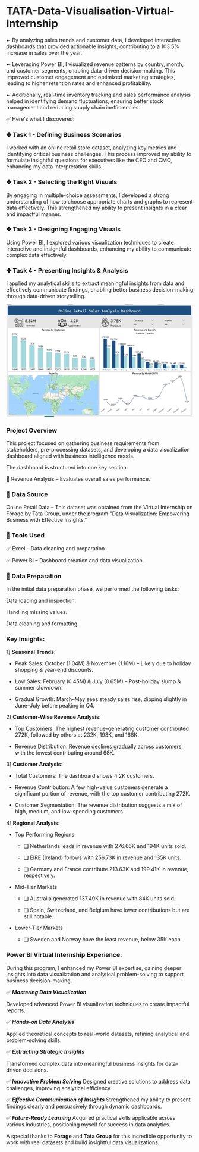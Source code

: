 # TATA-Data-Visualisation-Virtual-Internship
➼ By analyzing sales trends and customer data, I developed interactive dashboards that provided actionable insights, contributing to a 103.5% increase in sales over the year.

➼ Leveraging Power BI, I visualized revenue patterns by country, month, and customer segments, enabling data-driven decision-making. This improved customer engagement and optimized marketing strategies, leading to higher retention rates and enhanced profitability.

➼ Additionally, real-time inventory tracking and sales performance analysis helped in identifying demand fluctuations, ensuring better stock management and reducing supply chain inefficiencies.

✅ Here's what I discovered:

### ✤ Task 1 - Defining Business Scenarios
I worked with an online retail store dataset, analyzing key metrics and identifying critical business challenges. This process improved my ability to formulate insightful questions for executives like the CEO and CMO, enhancing my data interpretation skills.

### ✤ Task 2 - Selecting the Right Visuals
By engaging in multiple-choice assessments, I developed a strong understanding of how to choose appropriate charts and graphs to represent data effectively. This strengthened my ability to present insights in a clear and impactful manner.

### ✤ Task 3 - Designing Engaging Visuals
Using Power BI, I explored various visualization techniques to create interactive and insightful dashboards, enhancing my ability to communicate complex data effectively.

### ✤ Task 4 - Presenting Insights & Analysis
I applied my analytical skills to extract meaningful insights from data and effectively communicate findings, enabling better business decision-making through data-driven storytelling.

![image alt](https://github.com/renuka251902/renuka251902-TATA-Data-Visualisation-Virtual-Internship/blob/main/Screenshot%202025-03-12%20145903.png)


### Project Overview
This project focused on gathering business requirements from stakeholders, pre-processing datasets, and developing a data visualization dashboard aligned with business intelligence needs.

The dashboard is structured into one key section:

🔹 Revenue Analysis – Evaluates overall sales performance.

### 💠 Data Source
Online Retail Data – This dataset was obtained from the Virtual Internship on Forage by Tata Group, under the program "Data Visualization: Empowering Business with Effective Insights."

### 💠 Tools Used
✅ Excel – Data cleaning and preparation.

✅ Power BI – Dashboard creation and data visualization.

### 💠 Data Preparation
In the initial data preparation phase, we performed the following tasks:

Data loading and inspection.

Handling missing values.

Data cleaning and formatting

### Key Insights:
  1] **Seasonal Trends**:
  
-  Peak Sales: October (1.04M) & November (1.16M) – Likely due to holiday shopping & year-end discounts.
  
-  Low Sales: February (0.45M) & July (0.65M) – Post-holiday slump & summer slowdown.
   
-  Gradual Growth: March–May sees steady sales rise, dipping slightly in June–July before peaking in Q4.

 2] **Customer-Wise Revenue Analysis**:
 
-  Top Customers: The highest revenue-generating customer contributed 272K, followed by others at 232K, 193K, and 168K.

-  Revenue Distribution: Revenue declines gradually across customers, with the lowest contributing around 68K.

  3] **Customer Analysis**:
  
-  Total Customers: The dashboard shows 4.2K customers.
  
-  Revenue Contribution: A few high-value customers generate a significant portion of revenue, with the top customer contributing 272K.

-  Customer Segmentation: The revenue distribution suggests a mix of high, medium, and low-spending customers.


4] **Regional Analysis**:
- Top Performing Regions

  - ❏ Netherlands leads in revenue with 276.66K and 194K units sold.
  
  - ❏ EIRE (Ireland) follows with 256.73K in revenue and 135K units.
  
  - ❏ Germany and France contribute 213.63K and 199.41K in revenue, respectively.
  
- Mid-Tier Markets

  - ❏ Australia generated 137.49K in revenue with 84K units sold.
  
  - ❏ Spain, Switzerland, and Belgium have lower contributions but are still notable.
  
- Lower-Tier Markets

   - ❏ Sweden and Norway have the least revenue, below 35K each.
 
### Power BI Virtual Internship Experience:

During this program, I enhanced my Power BI expertise, gaining deeper insights into data visualization and analytical problem-solving to support business decision-making.

✅ ***Mastering Data Visualization***

Developed advanced Power BI visualization techniques to create impactful reports.

✅ ***Hands-on Data Analysis***

Applied theoretical concepts to real-world datasets, refining analytical and problem-solving skills.

✅ ***Extracting Strategic Insights***

Transformed complex data into meaningful business insights for data-driven decisions.

✅ ***Innovative Problem Solving***
Designed creative solutions to address data challenges, improving analytical efficiency.

✅ ***Effective Communication of Insights***
Strengthened my ability to present findings clearly and persuasively through dynamic dashboards.

✅ ***Future-Ready Learning***
Acquired practical skills applicable across various industries, positioning myself for success in data analytics.

A special thanks to **Forage** and **Tata Group** for this incredible opportunity to work with real datasets and build insightful data visualizations. 












